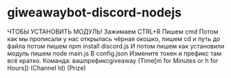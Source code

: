 # giweawaybot-discord-nodejs


ЧТОБЫ УСТАНОВИТЬ МОДУЛЬ!
Зажимаем CTRL+R Пишем cmd
Потом как мы прописали у нас открылась чёрная окошко, пишем cd и путь до файла
потом пишем npm install discord.js 
И потом пишем как установили модуль пишем node main.js
В config.json
Измените токен и префикс там всё кратко.
Команда: вашпрефиксgiveaway (Time[m for Minutes or h for Hours]) (Channel Id) (Prize)
